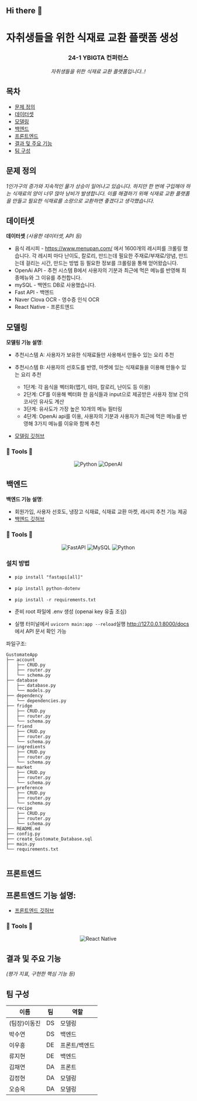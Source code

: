 ## Hi there 👋

# 자취생들을 위한 식재료 교환 플랫폼 생성

<div align="center">
<h3>24-1 YBIGTA 컨퍼런스</h3>

<em> 자취생들을 위한 식재료 교환 플랫폼입니다..!
</em>

</div>

## 목차
- [문제 정의](#문제-정의)
- [데이터셋](#데이터셋)
- [모델링](#모델링)
- [백엔드](#백엔드)
- [프론트엔드](#프론트엔드)
- [결과 및 주요 기능](#결과-및-주요-기능)
- [팀 구성](#팀-구성)

## 문제 정의
*1인가구의 증가와 지속적인 물가 상승이 일어나고 있습니다. 하지만 한 번에 구입해야 하는 식재료의 양이 너무 많아 낭비가 발생합니다. 이를 해결하기 위해 식재료 교환 플랫폼을 만들고 필요한 식재료를 소량으로 교환하면 좋겠다고 생각했습니다.*


## 데이터셋
**데이터셋** *(사용한 데이터셋, API 등)*

- 음식 레시피
        - https://www.menupan.com/ 에서 1600개의 레시피를 크롤링 했습니다. 각 레시피 마다 난이도, 칼로리, 만드는데 필요한 주재료/부재료/양념, 만드는데 걸리는 시간, 만드는 방법 등 필요한 정보를 크롤링을 통해 얻어왔습니다. 
- OpenAi API
        - 추천 시스템 B에서 사용자의 기분과 최근에 먹은 메뉴를 반영해 최종메뉴와 그 이유를 추천합니다.
- mySQL
        - 백엔드 DB로 사용했습니다.
- Fast API
        - 백엔드
- Naver Clova OCR
        - 영수증 인식 OCR
- React Native
        - 프론트엔드
        
## 모델링

**모델링 기능 설명**:
   - 추천시스템 A: 사용자가 보유한 식재료들만 사용해서 만들수 있는 요리 추천
   - 추천시스템 B: 사용자의 선호도를 반영, 마켓에 있는 식재료들을 이용해 만들수 있는 요리 추천
     - 1단계: 각 음식을 벡터화(맵기, 테마, 칼로리, 난이도 등 이용)
     - 2단계: CF를 이용해 벡터화 한 음식들과 input으로 제공받은 사용자 정보 간의 코사인 유사도 계산
     - 3단계: 유사도가 가장 높은 10개의 메뉴 필터링
     - 4단계: OpenAi api를 이용, 사용자의 기분과 사용자가 최근에 먹은 메뉴를 반영해 3가지 메뉴를 이유와 함께 추천
     
   - [모델링 깃허브](https://github.com/GustoMate/Modeling)

### 🔨 Tools 🔨
<div align="center">
<img src="https://img.shields.io/badge/Python-3.12%2B-blue" alt="Python">
<img src="https://img.shields.io/badge/OpenAI-API-green" alt="OpenAI">
</div>


  
## 백엔드

**백엔드 기능 설명**:
   - 회원가입, 사용자 선호도, 냉장고 식재료, 식재료 교환 마켓, 레시피 추천 기능 제공
   - [백엔드 깃허브](https://github.com/GustoMate/backend_fastAPI)

### 🔨 Tools 🔨

<div align="center">
    <img src="https://img.shields.io/badge/FastAPI-005571?style=for-the-badge&logo=fastapi" alt="FastAPI">
    <img src="https://img.shields.io/badge/MySQL-4479A1?style=for-the-badge&logo=mysql&logoColor=white" alt="MySQL">
    <img src="https://img.shields.io/badge/Python-3776AB?style=for-the-badge&logo=python&logoColor=white" alt="Python">
</div>

### 설치 방법

- `pip install "fastapi[all]"`
- `pip install python-dotenv`
- `pip install -r requirements.txt`

- 준비
  root 파일에 .env 생성 (openai key 유출 조심)

- 실행
  터미널에서 `uvicorn main:app --reload`실행
  http://127.0.0.1:8000/docs 에서 API 문서 확인 가능

파일구조:

```
GustomateApp
├── account
│   ├── CRUD.py
│   ├── router.py
│   └── schema.py
├── database
│   ├── database.py
│   └── models.py
├── dependency
│   └── dependencies.py
├── fridge
│   ├── CRUD.py
│   ├── router.py
│   └── schema.py
├── friend
│   ├── CRUD.py
│   ├── router.py
│   └── schema.py
├── ingredients
│   ├── CRUD.py
│   ├── router.py
│   └── schema.py
├── market
│   ├── CRUD.py
│   ├── router.py
│   └── schema.py
├── preference
│   ├── CRUD.py
│   ├── router.py
│   └── schema.py
├── recipe
│   ├── CRUD.py
│   ├── router.py
│   └── schema.py
├── README.md
├── config.py
├── create_Gustomate_Database.sql
├── main.py
└── requirements.txt


```



## 프론트엔드

**프론트엔드 기능 설명**:
   - 
   - [프론트엔드 깃허브](https://github.com/GustoMate/frontend)

### 🔨 Tools 🔨
<div align="center">
  <img src="https://img.shields.io/badge/React_Native-orange" alt="React Native">
</div>


## 결과 및 주요 기능

*(평가 지표, 구현한 핵심 기능 등)*

## 팀 구성

|이름|팀|역할|
|-|-|-|
|(팀장)이동진|DS|모델링|
|박수연|DS|백엔드|
|이우흥|DE|프론트/백엔드|
|류지현|DE|백엔드|
|김채연|DA|프론트|
|김정현|DA|모델링|
|오승옥|DA|모델링|

<!--

**Here are some ideas to get you started:**

🙋‍♀️ A short introduction - what is your organization all about?
🌈 Contribution guidelines - how can the community get involved?
👩‍💻 Useful resources - where can the community find your docs? Is there anything else the community should know?
🍿 Fun facts - what does your team eat for breakfast?
🧙 Remember, you can do mighty things with the power of [Markdown](https://docs.github.com/github/writing-on-github/getting-started-with-writing-and-formatting-on-github/basic-writing-and-formatting-syntax)
-->
